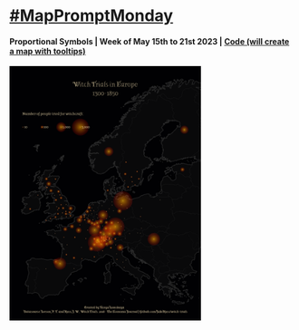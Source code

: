 # [#MapPromptMonday](https://github.com/MapPromptMonday/MapPromptMonday)

#### Proportional Symbols | Week of May 15th to 21st 2023 | [Code (will create a map with tooltips)](https://github.com/lomska/MapPromptMonday/blob/main/proportional_symbols.py)
<img src="./proportional_symbols.png" width="67%">

